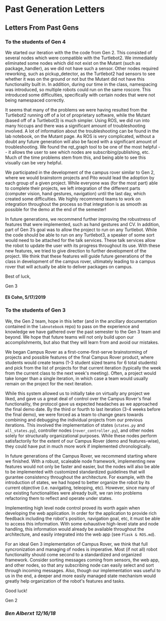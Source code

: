 # Past Generation Letters

## Letters From Past Gens

### To the students of Gen 4

We started our iteration with the the code from Gen 2. This consisted of several nodes which were compatible with the Turtlebot2. We immediately eliminated some nodes which did not exist on the Mutant \(such as package\_handler\), as we did not have such a sensor. Other nodes required reworking, such as pickup\_detector, as the Turtlebot2 had sensors to see whether it was on the ground or not but the Mutant did not have this functionality built in. In addition, during our time in the class, namespacing was introduced, so multiple robots could run on the same roscore. This introduced some difficulties, specifically with certain nodes that were not being namespaced correctly.

It seems that many of the problems we were having resulted from the Turtlebot2 running off of a lot of proprietary software, while the Mutant \(based off of a Turtlebot3\) is much simpler. Using ROS, we did run into many hiccups and there was a significant amount of troubleshooting involved. A lot of information about the troubleshooting can be found in the lab notebook, on the Mutant page. As ROS is very complicated, without a doubt any future generation will also be faced with a significant amount of troubleshooting. We found the rqt\_graph tool to be one of the most helpful -- it allows the user to see which nodes are subscribing/publishing, etc. Much of the time problems stem from this, and being able to see this visually can be very helpful.

We participated in the development of the campus rover similar to Gen 2, where we would brainstorm projects and Pito would lead the adoption by each group of a given project. While everyone was \(for the most part\) able to complete their projects, we left integration of the different parts \(computer vision, hand gestures, navigation\) until the last day, which created some difficulties. We highly recommend teams to work on integration throughout the process so that integration is as smooth as possible for the demo at the end of the semester!

In future generations, we recommend further improving the robustness of features that were implemented, such as hand gestures and CV. In addition, part of Gen 3’s goal was to allow the project to run on any Turtlebot. While the code should be able to run on any Turtlebot3, a speaker of some sort would need to be attached for the talk services. These talk services allow the robot to update the user with its progress throughout its use. With these new features, we tried to give direction to further development of the project. We think that these features will guide future generations of the class in development of the campus rover, ultimately leading to a campus rover that will actually be able to deliver packages on campus.

Best of luck,

Gen 3

#### Eli Cohn, 5/17/2019

### To the students of Gen 3

We, the Gen 2 team, hope in this letter \(and in the ancillary documentation contained in the `labnotebook` repo\) to pass on the experience and knowledge we have gathered over the past semester to the Gen 3 team and beyond. We hope that future teams will not only build upon our accomplishments, but also that they will learn from and avoid our mistakes.

We began Campus Rover as a first-come-first-serve brainstorming of projects and possible features of the final Campus Rover product, where students would create teams \(1-3 student sized teams for 6 total students\) and pick from the list of projects for that current iteration \(typically the week from the current class to the next week's meeting\). Often, a project would take longer than a single iteration, in which case a team would usually remain on the project for the next iteration.

While this system allowed us to initially take on virtually any project we liked, and gave us a great deal of control over the Campus Rover's final functionality, the protocol gave us expected headaches as we approached the final demo date. By the third or fourth to last iteration \(3-4 weeks before the final demo\), we were forced as a team to change gears towards combining and debugging the individual projects from our previous iterations. This involved the implementation of states \(`states.py` and `all_states.py`\), controller nodes \(`rover_controller.py`\), and other nodes solely for structurally organizational purposes. While these nodes perform satisfactorily for the extent of our Campus Rover \(demo and features-wise\), they could have put in much more work if implemented chronologically.

In future generations of the Campus Rover, we recommend starting where we finished. With a robust, scaleable node framework, implementing new features would not only be faster and easier, but the nodes will also be able to be implemented with customized standardized guidelines that will gurantee consistency throughout the architecture. For example, with the introduction of states, we had hoped to better organize the robot by its current objective \(i.e. navigating, teleoping, etc\). However, since many of our existing functionalities were already built, we ran into problems refactoring them to reflect and operate under states.

Implementing high level node control proved its worth again when developing the web application. In order for the application to provide rich feedback including the robot's position, navigation goal, etc, it must be able to access this information. With some exhaustive high-level state and node handling, this information would already be available throughout the architecture, and easily integrated into the web app \(see `Flask & ROS.md`\).

For an ideal Gen 3 implementation of Campus Rover, we think that full syncronization and managing of nodes is imperative. Most \(if not all\) robot functionality should come second to a standardized and organized framework. Consider sorting messages coming from sensors, the web app, and other nodes, so that any subscribing node can easily select and sort through incoming messages. Also, though our implementation was useful to us in the end, a deeper and more easily managed state mechanism would greatly help organization of the robot's features and tasks.

Good luck!

Gen 2

### _Ben Alberxt 12/16/18_

